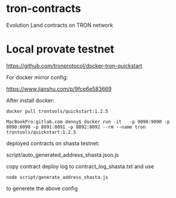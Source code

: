 # tron-contracts
Evolution Land contracts on TRON network

# Local provate testnet
https://github.com/tronprotocol/docker-tron-quickstart

For docker mirror config:

https://www.jianshu.com/p/9fce6e583669

After install docker:

```
docker pull trontools/quickstart:1.2.5
```

```
MacBookPro:gitlab.com denny$ docker run -it   -p 9090:9090 -p 8090:8090 -p 8091:8091 -p 8092:8092 --rm --name tron   trontools/quickstart:1.2.5
```

deployed contracts on shasta testnet:

script/auto_generated_address_shasta.json.js


copy contract deploy log to contract_log_shasta.txt and use

```
node script/generate_address_shasta.js
```

to generete the above config